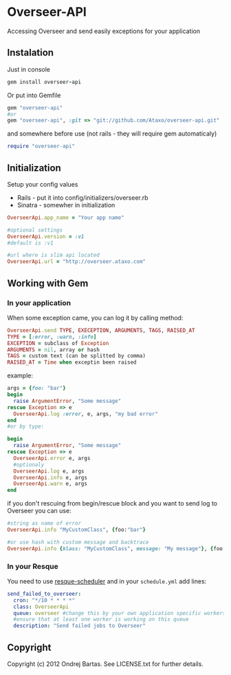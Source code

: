 # Overseer-API

Accessing Overseer and send easily exceptions for your application

## Instalation

Just in console

``` ruby
gem install overseer-api
```

Or put into Gemfile

``` ruby
gem "overseer-api"
#or
gem "overseer-api", :git => "git://github.com/Ataxo/overseer-api.git"
```

and somewhere before use (not rails - they will require gem automaticaly)
``` ruby
require "overseer-api"
```

## Initialization

Setup your config values 
* Rails - put it into config/initializers/overseer.rb
* Sinatra - somewher in initialization

``` ruby
OverseerApi.app_name = "Your app name"

#optional settings
OverseerApi.version = :v1
#default is :v1

#url where is slim api located
OverseerApi.url = "http://overseer.ataxo.com"
```

## Working with Gem

### In your application
When some exception came, you can log it by calling method:
``` ruby
OverseerApi.send TYPE, EXECEPTION, ARGUMENTS, TAGS, RAISED_AT
TYPE = [:error, :warn, :info]
EXCEPTION = subclass of Exception
ARGUMENTS = nil, array or hash
TAGS = custom text (can be splitted by comma)
RAISED_AT = Time when exceptin been raised
```

example: 

``` ruby
args = {foo: "bar"}
begin
  raise ArgumentError, "Some message"
rescue Exception => e
  OverseerApi.log :error, e, args, "my bad error"
end
#or by type:

begin
  raise ArgumentError, "Some message"
rescue Exception => e
  OverseerApi.error e, args
  #optionaly
  OverseerApi.log e, args
  OverseerApi.info e, args
  OverseerApi.warn e, args
end
```

if you don't rescuing from begin/rescue block and you want to send log to Overseer you can use:
``` ruby
#string as name of error
OverseerApi.info "MyCustomClass", {foo:"bar"}

#or use hash with custom message and backtrace
OverseerApi.info {klass: "MyCustomClass", message: "My message"}, {foo:"bar"}
```

### In your Resque

You need to use [resque-scheduler](https://github.com/bvandenbos/resque-scheduler)
and in your `schedule.yml` add lines:
``` yml
send_failed_to_overseer:
  cron: "*/10 * * * *"
  class: OverseerApi
  queue: overseer #change this by your own application specific workers
  #ensure that at least one worker is working on this queue
  description: "Send failed jobs to Overseer"
```

## Copyright

Copyright (c) 2012 Ondrej Bartas. See LICENSE.txt for
further details.